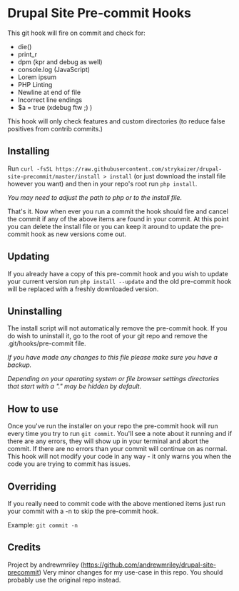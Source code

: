 Drupal Site Pre-commit Hooks
===========================
This git hook will fire on commit and check for:

- die()
- print\_r
- dpm (kpr and debug as well)
- console.log (JavaScript)
- Lorem ipsum
- PHP Linting
- Newline at end of file
- Incorrect line endings
- $a = true (xdebug ftw ;) )

This hook will only check features and custom directories (to reduce false positives
from contrib commits.)

Installing
----------
Run `curl -fsSL https://raw.githubusercontent.com/strykaizer/drupal-site-precommit/master/install > install`
(or just download the install file however you want) and then in your repo's root
run `php install`.

*You may need to adjust the path to php or to the install file.*

That's it. Now when ever you run a commit the hook should fire and cancel the
commit if any of the above items are found in your commit. At this point you can
delete the install file or you can keep it around to update the pre-commit hook
as new versions come out.

Updating
--------
If you already have a copy of this pre-commit hook and you wish to update your
current version run `php install --update` and the old pre-commit hook will be
replaced with a freshly downloaded version.

Uninstalling
-----------
The install script will not automatically remove the pre-commit hook. If you do
wish to uninstall it, go to the root of your git repo and remove the .git/hooks/pre-commit
file.

*If you have made any changes to this file please make sure you have a backup.*

*Depending on your operating system or file browser settings directories that
start with a "." may be hidden by default.*

How to use
----------
Once you've run the installer on your repo the pre-commit hook will run every time
you try to run `git commit`. You'll see a note about it running and if there are
any errors, they will show up in your terminal and abort the commit. If there
are no errors than your commit will continue on as normal. This hook will not
modify your code in any way - it only warns you when the code you are trying to
commit has issues.

Overriding
----------
If you really need to commit code with the above mentioned items just run your
commit with a -n to skip the pre-commit hook.

Example: `git commit -n`

Credits
-------
Project by andrewmriley (https://github.com/andrewmriley/drupal-site-precommit)
Very minor changes for my use-case in this repo. You should probably use the original repo instead.
